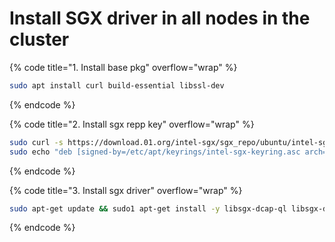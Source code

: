 # Install SGX driver in all nodes in the cluster

{% code title="1. Install base pkg" overflow="wrap" %}
```bash
sudo apt install curl build-essential libssl-dev
```
{% endcode %}

{% code title="2. Install sgx repp key" overflow="wrap" %}
```bash
sudo curl -s https://download.01.org/intel-sgx/sgx_repo/ubuntu/intel-sgx-deb.key | sudo tee /etc/apt/keyrings/intel-sgx-keyring.asc > /dev/null
sudo echo "deb [signed-by=/etc/apt/keyrings/intel-sgx-keyring.asc arch=amd64] https://download.01.org/intel-sgx/sgx_repo/ubuntu focal main" | sudo tee /etc/apt/sources.list.d/intel-sgx.list
```
{% endcode %}

{% code title="3. Install sgx driver" overflow="wrap" %}
```bash
sudo apt-get update && sudo1 apt-get install -y libsgx-dcap-ql libsgx-dcap-default-qpl  libsgx-enclave-common 
```
{% endcode %}
